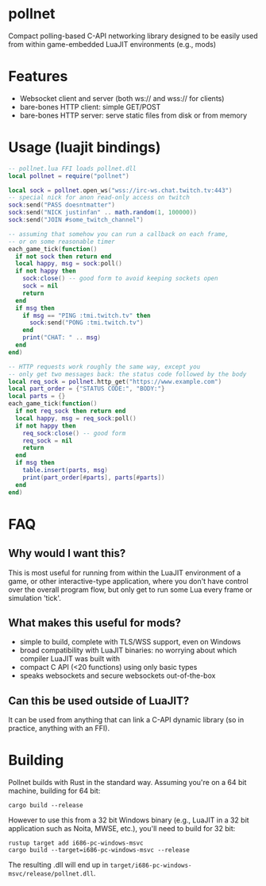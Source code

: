 # pollnet
Compact polling-based C-API networking library designed to be easily used from
within game-embedded LuaJIT environments (e.g., mods)

# Features
* Websocket client and server (both ws:// and wss:// for clients)
* bare-bones HTTP client: simple GET/POST
* bare-bones HTTP server: serve static files from disk or from memory

# Usage (luajit bindings)
```Lua
-- pollnet.lua FFI loads pollnet.dll
local pollnet = require("pollnet") 

local sock = pollnet.open_ws("wss://irc-ws.chat.twitch.tv:443")
-- special nick for anon read-only access on twitch
sock:send("PASS doesntmatter")
sock:send("NICK justinfan" .. math.random(1, 100000))
sock:send("JOIN #some_twitch_channel")

-- assuming that somehow you can run a callback on each frame,
-- or on some reasonable timer
each_game_tick(function()
  if not sock then return end
  local happy, msg = sock:poll()
  if not happy then
    sock:close() -- good form to avoid keeping sockets open
    sock = nil
    return
  end
  if msg then
    if msg == "PING :tmi.twitch.tv" then
      sock:send("PONG :tmi.twitch.tv")
    end
    print("CHAT: " .. msg) 
  end
end)

-- HTTP requests work roughly the same way, except you
-- only get two messages back: the status code followed by the body
local req_sock = pollnet.http_get("https://www.example.com")
local part_order = {"STATUS CODE:", "BODY:"}
local parts = {}
each_game_tick(function()
  if not req_sock then return end
  local happy, msg = req_sock:poll()
  if not happy then
    req_sock:close() -- good form
    req_sock = nil
    return
  end
  if msg then
    table.insert(parts, msg)
    print(part_order[#parts], parts[#parts])
  end
end)
```

# FAQ

## Why would I want this?

This is most useful for running from within the LuaJIT environment of a game, or
other interactive-type application, where you don't have control over the overall
program flow, but only get to run some Lua every frame or simulation 'tick'.

## What makes this useful for mods?

- simple to build, complete with TLS/WSS support, even on Windows
- broad compatibility with LuaJIT binaries: no worrying about which compiler LuaJIT was built with
- compact C API (<20 functions) using only basic types
- speaks websockets and secure websockets out-of-the-box

## Can this be used outside of LuaJIT?

It can be used from anything that can link a C-API dynamic library (so in practice, anything
with an FFI).

# Building
Pollnet builds with Rust in the standard way. Assuming you're on a 64 bit machine,
building for 64 bit:
```
cargo build --release
```

However to use this from a 32 bit Windows binary (e.g., LuaJIT in a 32 bit application such as Noita, MWSE, etc.),
you'll need to build for 32 bit:
```
rustup target add i686-pc-windows-msvc
cargo build --target=i686-pc-windows-msvc --release
```

The resulting .dll will end up in `target/i686-pc-windows-msvc/release/pollnet.dll`.